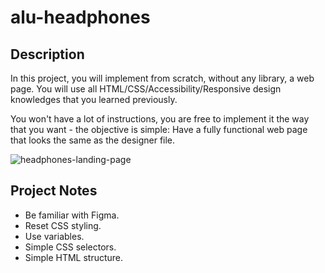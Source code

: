 # alu-headphones

## Description
In this project, you will implement from scratch, without any library, a web page. You will use all HTML/CSS/Accessibility/Responsive design knowledges that you learned previously.

You won't have a lot of instructions, you are free to implement it the way that you want - the objective is simple: Have a fully functional web page that looks the same as the designer file.

![headphones-landing-page](https://github.com/Mahiuha/alx-headphones/assets/35099243/25895089-12ce-4eeb-a4e8-ffe02c7c5490)

## Project Notes
* Be familiar with Figma.
* Reset CSS styling.
* Use variables.
* Simple CSS selectors.
* Simple HTML structure.
